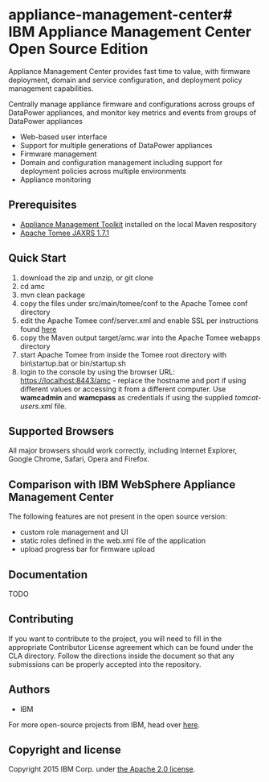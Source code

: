 # appliance-management-center# IBM Appliance Management Center Open Source Edition

Appliance Management Center provides fast time to value, with firmware deployment, domain and service configuration, and deployment policy management capabilities.

Centrally manage appliance firmware and configurations across groups of DataPower appliances, and monitor key metrics and events from groups of DataPower appliances

* Web-based user interface
* Support for multiple generations of DataPower appliances
* Firmware management
* Domain and configuration management including support for deployment policies across multiple environments
* Appliance monitoring

## Prerequisites

* [Appliance Management Toolkit](http://github.com/ibm-datapower/appliance-management-toolkit) installed on the local Maven respository
* [Apache Tomee JAXRS 1.7.1](http://tomee.apache.org)

## Quick Start

1. download the zip and unzip, or git clone
2. cd amc
3. mvn clean package
4. copy the files under src/main/tomee/conf to the Apache Tomee conf directory
5. edit the Apache Tomee conf/server.xml and enable SSL per instructions found [here](https://tomcat.apache.org/tomcat-7.0-doc/ssl-howto.html)
6. copy the Maven output target/amc.war into the Apache Tomee webapps directory
7. start Apache Tomee from inside the Tomee root directory with bin\startup.bat or bin/startup.sh
8. login to the console by using the browser URL: [https://localhost:8443/amc](https://localhost:8443/amc) - replace the hostname and port if using different values or accessing it from a different computer. Use **wamcadmin** and **wamcpass** as credentials if using the supplied *tomcat-users.xml* file.

## Supported Browsers

All major browsers should work correctly, including Internet Explorer, Google Chrome, Safari, Opera and Firefox.

## Comparison with IBM WebSphere Appliance Management Center

The following features are not present in the open source version:

* custom role management and UI
* static roles defined in the web.xml file of the application
* upload progress bar for firmware upload

## Documentation

TODO

## Contributing

If you want to contribute to the project, you will need to fill in the appropriate Contributor License agreement which can be found under the CLA directory. Follow the directions inside the document so that any submissions can be properly accepted into the repository.

## Authors

* IBM

For more open-source projects from IBM, head over [here](http://ibm.github.io).

## Copyright and license

Copyright 2015 IBM Corp. under [the Apache 2.0 license](https://www.apache.org/licenses/LICENSE-2.0).
